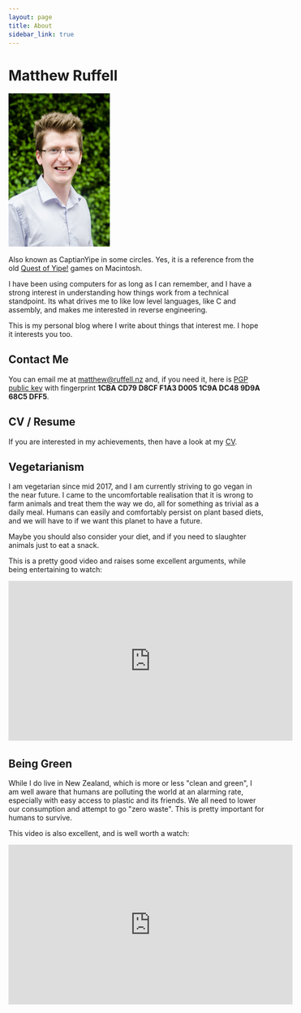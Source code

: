 ```yaml
---
layout: page
title: About
sidebar_link: true
---
```


# Matthew Ruffell
<img src="/assets/images/matthew.jpg" width="200px" style="text-align:center">

Also known as CaptianYipe in some circles. Yes, it is a reference from the old [Quest of Yipe!](http://www.yipesoftware.com/yipeii.htm) games on Macintosh.

I have been using computers for as long as I can remember, and I have a strong interest in understanding how things work from a technical standpoint. Its what drives me to like low level languages, like C and assembly, and makes me interested in reverse engineering.

This is my personal blog where I write about things that interest me. I hope it interests you too. 

## Contact Me
You can email me at [matthew@ruffell.nz](mailto:matthew@ruffell.nz) and, if you need it, here is [PGP public key](/assets/documents/matthew_ruffell.asc) with fingerprint **1CBA CD79 D8CF F1A3 D005 1C9A DC48 9D9A 68C5 DFF5**.

## CV / Resume
If you are interested in my achievements, then have a look at my [CV](/assets/documents/matthew_ruffell.pdf).

## Vegetarianism
I am vegetarian since mid 2017, and I am currently striving to go vegan in the near future. I came to the uncomfortable realisation that it is wrong to farm animals and treat them the way we do, all for something as trivial as a daily meal. Humans can easily and comfortably persist on plant based diets, and we will have to if we want this planet to have a future.

Maybe you should also consider your diet, and if you need to slaughter animals just to eat a snack.

This is a pretty good video and raises some excellent arguments, while being entertaining to watch:
<iframe width="560" height="315" src="https://www.youtube-nocookie.com/embed/NxvQPzrg2Wg" frameborder="0" allow="autoplay; encrypted-media" allowfullscreen></iframe>

## Being Green
While I do live in New Zealand, which is more or less "clean and green", I am well aware that humans are polluting the world at an alarming rate, especially with easy access to plastic and its friends. We all need to lower our consumption and attempt to go "zero waste". This is pretty important for humans to survive.

This video is also excellent, and is well worth a watch:
<iframe width="560" height="315" src="https://www.youtube-nocookie.com/embed/RS7IzU2VJIQ" frameborder="0" allow="autoplay; encrypted-media" allowfullscreen></iframe>
